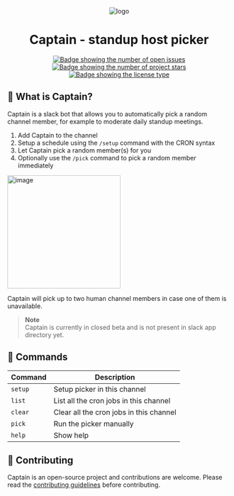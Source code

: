 <div align="center">
  <img src="https://cdna.artstation.com/p/assets/images/images/012/233/040/large/robert-mccoy-lrm-export-20180808-085826.jpg?1533733968" alt="logo" />
  <h1>Captain - standup host picker</h1>
</div>

<div align="center">
  <a href="https://github.com/jovanblazek/captain/issues" target="_blank">
    <img src="https://img.shields.io/github/issues/jovanblazek/captain" alt="Badge showing the number of open issues"/>
  </a>

  <a href="https://github.com/jovanblazek/captain" target="_blank">
    <img src="https://img.shields.io/github/stars/jovanblazek/captain" alt="Badge showing the number of project stars"/>
  </a>

  <a href="https://github.com/jovanblazek/captain/blob/main/LICENSE" target="_blank">
    <img src="https://img.shields.io/github/license/jovanblazek/captain" alt="Badge showing the license type"/>
  </a>
</div>

## 🎯 What is Captain?
Captain is a slack bot that allows you to automatically pick a random channel member, for example to moderate daily standup meetings.

1. Add Captain to the channel
2. Setup a schedule using the `/setup` command with the CRON syntax
3. Let Captain pick a random member(s) for you
4. Optionally use the `/pick` command to pick a random member immediately

<img width="255" alt="image" src="https://user-images.githubusercontent.com/36740941/189526909-8077c27a-85fd-44df-b965-64f4ec5d4117.png">

Captain will pick up to two human channel members in case one of them is unavailable.

> **Note** \
> Captain is currently in closed beta and is not present in slack app directory yet.

## 📡 Commands
| Command | Description |
| ------- | ----------- |
| `setup` |  Setup picker in this channel |
| `list` | List all the cron jobs in this channel |
| `clear` | Clear all the cron jobs in this channel |
| `pick` | Run the picker manually |
| `help` | Show help |

## 💪 Contributing
Captain is an open-source project and contributions are welcome. Please read the [contributing guidelines](CONTRIBUTING.md) before contributing.